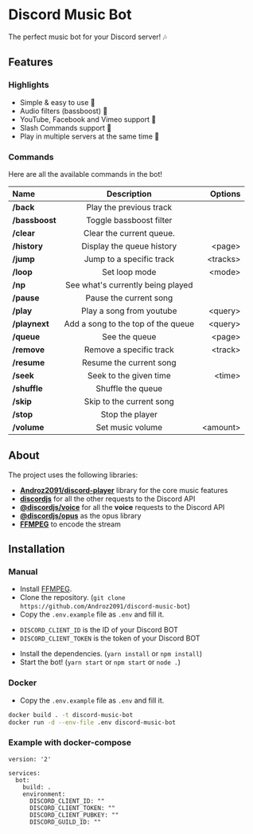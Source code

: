 # Discord Music Bot

The perfect music bot for your Discord server! 🎶

## Features

### Highlights

* Simple & easy to use 🤘
* Audio filters (bassboost) 🎸
* YouTube, Facebook and Vimeo support 🌌
* Slash Commands support 🤖
* Play in multiple servers at the same time 🚗

### Commands

Here are all the available commands in the bot!

|      Name      |            Description             |  Options  |
|:---------------|:----------------------------------:|----------:|
|   **/back**    |      Play the previous track       |           |
| **/bassboost** |      Toggle bassboost filter       |           |
|   **/clear**   |      Clear the current queue.      |           |
|  **/history**  |     Display the queue history      |  \<page>  |
|   **/jump**    |      Jump to a specific track      | \<tracks> |
|   **/loop**    |           Set loop mode            |  \<mode>  |
|    **/np**     | See what's currently being played  |           |
|   **/pause**   |       Pause the current song       |           |
|   **/play**    |      Play a song from youtube      | \<query>  |
| **/playnext**  | Add a song to the top of the queue | \<query>  |
|   **/queue**   |           See the queue            |  \<page>  |
|  **/remove**   |      Remove a specific track       | \<track>  |
|  **/resume**   |      Resume the current song       |           |
|   **/seek**    |       Seek to the given time       |  \<time>  |
|  **/shuffle**  |         Shuffle the queue          |           |
|   **/skip**    |      Skip to the current song      |           |
|   **/stop**    |          Stop the player           |           |
|  **/volume**   |          Set music volume          | \<amount> |

## About

The project uses the following libraries:

* **[Androz2091/discord-player](https://github.com/Androz2091/discord-player)** library for the core music features
* **[discordjs](https://github.com/discordjs/discord.js)** for all the other requests to the Discord API
* **[@discordjs/voice](https://github.com/discordjs/voice)** for all the **voice** requests to the Discord API
* **[@discordjs/opus](https://github.com/discordjs/opus)** as the opus library
* **[FFMPEG](https://ffmpeg.org)** to encode the stream

## Installation

### Manual
* Install [FFMPEG](https://ffmpeg.org).
* Clone the repository. (`git clone https://github.com/Androz2091/discord-music-bot`)
* Copy the `.env.example` file as `.env` and fill it.
 - `DISCORD_CLIENT_ID` is the ID of your Discord BOT
 - `DISCORD_CLIENT_TOKEN` is the token of your Discord BOT
* Install the dependencies. (`yarn install` or `npm install`)
* Start the bot! (`yarn start` or `npm start` or `node .`)

### Docker 
* Copy the `.env.example` file as `.env` and fill it.
```sh
docker build . -t discord-music-bot
docker run -d --env-file .env discord-music-bot 
```

### Example with docker-compose
```
version: '2'

services:
  bot:
    build: .
    environment:
      DISCORD_CLIENT_ID: ""
      DISCORD_CLIENT_TOKEN: ""
      DISCORD_CLIENT_PUBKEY: ""
      DISCORD_GUILD_ID: ""
```
